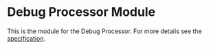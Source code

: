 # Debug Processor Module

This is the module for the Debug Processor. For more details
see the [specification].

[specification]: doc/specification.md
